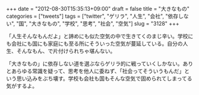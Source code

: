+++
date = "2012-08-30T15:35:13+09:00"
draft = false
title = "大きなもの"
categories = ["tweets"]
tags = ["twitter", "ゲリラ", "人生", "会社", "依存しない", "国", "大きなもの", "学校", "思考", "社会", "空気"]
slug = "3128"
+++

「人生そんなもんだよ」と諦めにも似た空気の中で生きてくのまじ辛い。学校にも会社にも国にも家庭にも至る所にそういった空気が蔓延している。自分の人生、そんなもん、で片付けられちゃ堪んない。

「大きなもの」に依存しない道を選ぶならゲリラ的に戦っていくしかない。ありとあらゆる常識を疑って、思考を他人に委ねず、「社会ってそういうもんだ」という思い込みをぶち壊す。学校も会社も国もそんな空気で固められてしまってる気がするよ。

